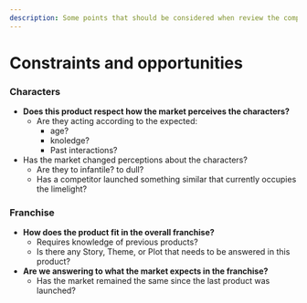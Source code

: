 ```yaml
---
description: Some points that should be considered when review the company activities.
---
```


# Constraints and opportunities

### Characters

* **Does this product respect how the market perceives the characters?**
  * Are they acting according to the expected:
    * age?
    * knoledge?
    * Past interactions?
* Has the market changed perceptions about the characters?
  * Are they to infantile? to dull?
  * Has a competitor launched something similar that currently occupies the limelight?

### Franchise

* **How does the product fit in the overall franchise?**
  * Requires knowledge of previous products?
  * Is there any Story, Theme, or Plot that needs to be answered in this product?
* **Are we answering to what the market expects in the franchise?**
  * Has the market  remained the same since the last product was launched?

